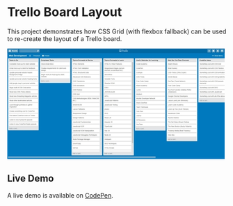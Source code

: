 # Trello Board Layout
This project demonstrates how CSS Grid (with flexbox fallback) can be used to re-create the layout of a Trello board.

![Trello Board Layout Demo](demo-image.JPG "Trello Board Layout Demo")

## Live Demo
A live demo is available on [CodePen](https://codepen.io/GeorgePark/full/bLLzJK/).